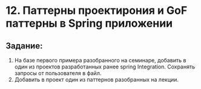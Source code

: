# 12. Паттерны проектирония и GoF паттерны в Spring приложении
## Задание:
1) На базе первого примера разобранного на семинаре, добавить в один из проектов разработанных ранее spring Integration. Сохранять запросы от пользователя в файл.
2) Добавить в проект один из паттернов разобранных на лекции.
